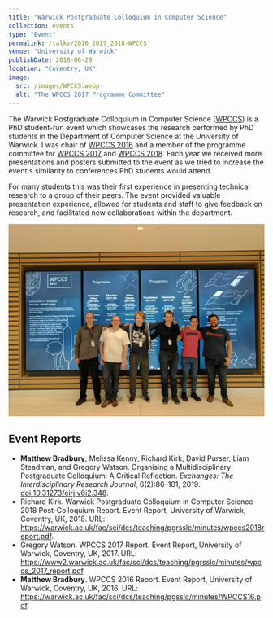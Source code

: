 ```yaml
---
title: "Warwick Postgraduate Colloquium in Computer Science"
collection: events
type: "Event"
permalink: /talks/2016_2017_2018-WPCCS
venue: "University of Warwick"
publishDate: 2018-06-29
location: "Coventry, UK"
image:
  src: /images/WPCCS.webp
  alt: "The WPCCS 2017 Programme Committee"
---
```


The Warwick Postgraduate Colloquium in Computer Science ([WPCCS](https://warwick.ac.uk/fac/sci/dcs/research/wpccs)) is a PhD student-run event which showcases the research performed by PhD students in the Department of Computer Science at the University of Warwick. I was chair of [WPCCS 2016](https://warwick.ac.uk/wpccs16) and a member of the programme committee for [WPCCS 2017](https://warwick.ac.uk/wpccs17) and [WPCCS 2018](https://warwick.ac.uk/wpccs18). Each year we received more presentations and posters submitted to the event as we tried to increase the event's similarity to conferences PhD students would attend.

<!-- readmore -->

For many students this was their first experience in presenting technical research to a group of their peers. The event provided valuable presentation experience, allowed for students and staff to give feedback on research, and facilitated new collaborations within the department.

![WPCCS 2017 Programme Committee](/images/WPCCS.webp)

## Event Reports

 *  **Matthew Bradbury**, Melissa Kenny, Richard Kirk, David Purser, Liam Steadman, and Gregory Watson. Organising a Multidisciplinary Postgraduate Colloquium: A Critical Reflection. *Exchanges: The Interdisciplinary Research Journal*, 6(2):86–101, 2019. [doi:10.31273/eirj.v6i2.348](https://doi.org/10.31273/eirj.v6i2.348).
 *  Richard Kirk. Warwick Postgraduate Colloquium in Computer Science 2018 Post-Colloquium Report. Event Report, University of Warwick, Coventry, UK, 2018. URL: <https://warwick.ac.uk/fac/sci/dcs/teaching/pgrsslc/minutes/wpccs2018report.pdf>.
 *  Gregory Watson. WPCCS 2017 Report. Event Report, University of Warwick, Coventry, UK, 2017. URL: <https://www2.warwick.ac.uk/fac/sci/dcs/teaching/pgrsslc/minutes/wpccs_2017_report.pdf>.
 *  **Matthew Bradbury**. WPCCS 2016 Report. Event Report, University of Warwick, Coventry, UK, 2016. URL: <https://warwick.ac.uk/fac/sci/dcs/teaching/pgsslc/minutes/WPCCS16.pdf>.
